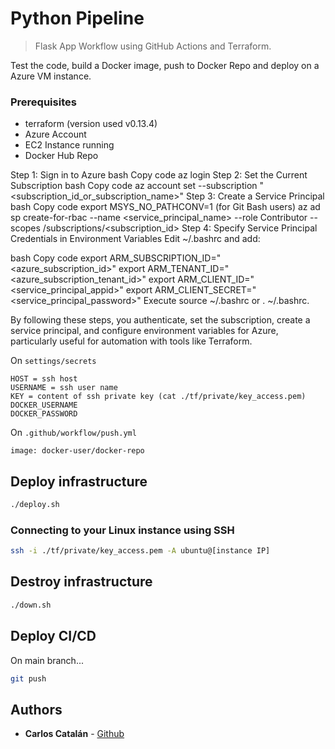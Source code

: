 # Python Pipeline
> Flask App Workflow using GitHub Actions and Terraform.

Test the code, build a Docker image, push to Docker Repo and deploy on a Azure VM instance.

### Prerequisites

- terraform (version used v0.13.4)
- Azure Account
- EC2 Instance running
- Docker Hub Repo

Step 1: Sign in to Azure
bash
Copy code
az login
Step 2: Set the Current Subscription
bash
Copy code
az account set --subscription "<subscription_id_or_subscription_name>"
Step 3: Create a Service Principal
bash
Copy code
export MSYS_NO_PATHCONV=1 (for Git Bash users)
az ad sp create-for-rbac --name <service_principal_name> --role Contributor --scopes /subscriptions/<subscription_id>
Step 4: Specify Service Principal Credentials in Environment Variables
Edit ~/.bashrc and add:

bash
Copy code
export ARM_SUBSCRIPTION_ID="<azure_subscription_id>"
export ARM_TENANT_ID="<azure_subscription_tenant_id>"
export ARM_CLIENT_ID="<service_principal_appid>"
export ARM_CLIENT_SECRET="<service_principal_password>"
Execute source ~/.bashrc or . ~/.bashrc.

By following these steps, you authenticate, set the subscription, create a service principal, and configure environment variables for Azure, particularly useful for automation with tools like Terraform.

On `settings/secrets`
```
HOST = ssh host
USERNAME = ssh user name
KEY = content of ssh private key (cat ./tf/private/key_access.pem)
DOCKER_USERNAME
DOCKER_PASSWORD
```

On `.github/workflow/push.yml`
```
image: docker-user/docker-repo
```

## Deploy infrastructure
```sh
./deploy.sh
```

### Connecting to your Linux instance using SSH
```sh
ssh -i ./tf/private/key_access.pem -A ubuntu@[instance IP]
```

## Destroy infrastructure
```sh
./down.sh
```

## Deploy CI/CD
On main branch...
```sh
git push
```

## Authors
* **Carlos Catalán** - [Github](https://github.com/catalan94)
